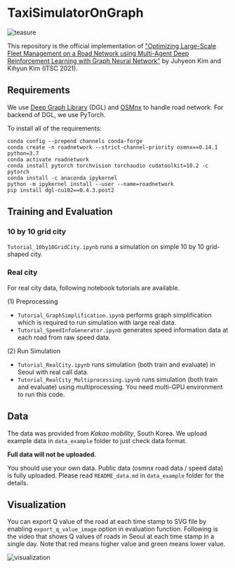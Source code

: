 # TaxiSimulatorOnGraph
![teasure](assets/seoul.png)

This repository is the official implementation of ["Optimizing Large-Scale Fleet Management on a Road
Network using Multi-Agent Deep Reinforcement Learning with Graph Neural Network"](https://arxiv.org/abs/2011.06175) by Juhyeon Kim and Kihyun Kim (ITSC 2021).

## Requirements

We use [Deep Graph Library](https://github.com/dmlc/dgl) (DGL)
and [OSMnx](https://github.com/gboeing/osmnx) to handle road network.
For backend of DGL, we use PyTorch.

To install all of the requirements:

```setup
conda config --prepend channels conda-forge
conda create -n roadnetwork --strict-channel-priority osmnx==0.14.1 python=3.7
conda activate roadnetwork
conda install pytorch torchvision torchaudio cudatoolkit=10.2 -c pytorch
conda install -c anaconda ipykernel
python -m ipykernel install --user --name=roadnetwork
pip install dgl-cu102==0.4.3.post2
```

## Training and Evaluation
### 10 by 10 grid city
`Tutorial_10by10GridCity.ipynb` runs a simulation on simple 10 by 10 grid-shaped city.

### Real city
For real city data, following notebook tutorials are available.

(1) Preprocessing
- `Tutorial_GraphSimplification.ipynb` performs graph simplification which is required to run simulation 
with large real data.
- `Tutorial_SpeedInfoGenerator.ipynb` generates speed information data at each road from raw speed data.

(2) Run Simulation
- `Tutorial_RealCity.ipynb` runs simulation (both train and evaluate) in Seoul with real call data.
- `Tutorial_RealCity_Multiprocessing.ipynb` runs simulation (both train and evaluate) using multiprocessing.
You need multi-GPU environment to run this code.

## Data
The data was provided from *Kakao mobility*, South Korea.
We upload example data in `data_example` folder to just check data format.

**Full data will not be uploaded.**

You should use your own data.
Public data (osmnx road data / speed data) is fully uploaded.
Please read `README_data.md` in `data_example` folder for the details.

## Visualization

You can export Q value of the road at each time stamp to SVG file by enabling `export_q_value_image` option in evaluation function.
Following is the video that shows Q values of roads in Seoul at each time stamp in a single day.
Note that red means higher value and green means lower value.

![visualization](assets/teasure.gif)